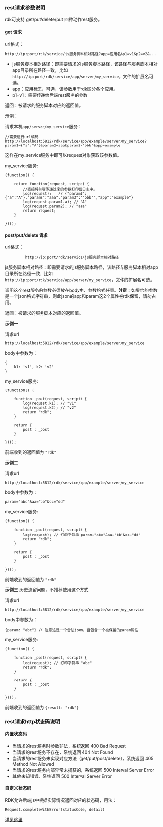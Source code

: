 ### rest请求参数说明

rdk可支持 get/put/delete/put 四种动作rest服务。

#### get 请求
url格式：

	http://ip:port/rdk/service/js服务脚本相对路径?app=应用名&p1=v1&p2=v2&...

- js服务脚本相对路径：即需要请求的js服务脚本路径，该路径与服务脚本相对app目录所在路径一致，比如 `http://ip:port/rdk/service/app/server/my_service`，文件的扩展名可选。
- app：应用标志，可选，该参数用于rdk区分各个应用。
- p1=v1：需要传递给后端rest服务的参数

返回：被请求的服务脚本对应的返回值。

示例：

请求本机`app/server/my_service`服务：

	//需要进行url编码
	http://localhost:5812/rdk/service/app/example/server/my_service?param1={"a":"A"}&param2=aaa&param3='bbb'&app=example

这样在my_service服务中即可以request对象获取该参数值。

my_service服务:

	(function() {

		return function(request, script) {
			//直接将前端传递过来的参数打印到日志中。
			log(request);   // {"param1":{"a":"A"},"param2":"aaa","param3":"'bbb'","app":"example"}
			log(request.param1.a); // "A"
			log(request.param2); // "aaa"
			return request;
		}

	})();

#### post/put/delete 请求
url格式：

			 http://ip:port/rdk/service/js服务脚本相对路径

js服务脚本相对路径：即需要请求的js服务脚本路径，该路径与服务脚本相对app目录所在路径一致，比如 `http://ip:port/rdk/service/app/server/my_service`，文件的扩展名可选。

调用这个rest服务的参数必须放在body中，参数格式任意。**注意**：如果给的参数是一个json格式字符串，则此json的app和param这2个属性被rdk保留，请勿占用。

返回：被请求的服务脚本对应的返回值。

**示例一**

请求url

	http://localhost:5812/rdk/service/app/example/server/my_service

body中参数为：

	{
		k1: 'v1', k2: 'v2'
	}

my_service服务:

	(function() {
	
		function _post(request, script) {
			log(request.k1); // "v1"
			log(request.k2); // "v2"
			return "rdk";
		}

		return {
			post : _post
		}
	
	})();

前端收到的返回值为 `"rdk"`

**示例二**

请求url

	http://localhost:5812/rdk/service/app/example/server/my_service

body中参数为：

	param="abc"&aa="bb"&cc="dd"

my_service服务:

	(function() {
	
		function _post(request, script) {
			log(request); // 打印字符串 param="abc"&aa="bb"&cc="dd"
			return "rdk";
		}

		return {
			post : _post
		}
	
	})();

前端收到的返回值为 `"rdk"`

**示例三** 历史遗留问题，不推荐使用这个方式

请求url

	http://localhost:5812/rdk/service/app/example/server/my_service

body中参数为：

	{param: "abc"} // 注意这是一个合法json，且包含一个被保留的param属性

my_service服务:

	(function() {
	
		function _post(request, script) {
			log(request); // 打印字符串 "abc"
			return "rdk";
		}

		return {
			post : _post
		}
	
	})();

前端收到的返回值为 `{result: "rdk"}`

### rest请求http状态码说明
#### 内置状态码
- 当请求的rest服务时参数非法，系统返回 400 Bad Request
- 当请求的rest服务不存在，系统返回 404 Not Found
- 当请求的rest服务未实现对应方法（get/put/post/delete），系统返回 405 Method Not Allowed
- 当请求的rest服务内部异常未捕获的，系统返回 500 Interval Server Error
- 其他未知错误，系统返回 500 Interval Server Error

#### 自定义状态码
RDK允许后端js中根据实际情况返回对应的状态码，用法：

	Request.completeWithError(statusCode, detail)

[详见这里](/doc/#/server/service_api.md#Request)
